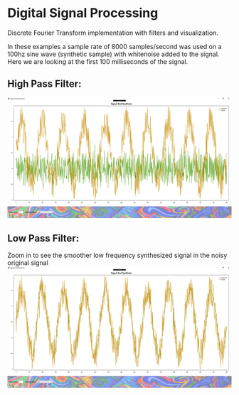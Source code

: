 # Digital Signal Processing

Discrete Fourier Transform implementation with filters and visualization.

In these examples a sample rate of 8000 samples/second was used on a 100hz sine wave (synthetic sample) with whitenoise added to the signal. Here we are looking at the first 100 milliseconds of the signal.

## High Pass Filter:
![Screenshot](Docs/HighPassExample.png)

## Low Pass Filter:
Zoom in to see the smoother low frequency synthesized signal in the noisy original signal
![Screenshot](Docs/LowPassExample.png)
